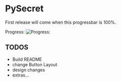 # PySecret

First release will come when this progressbar is 100%.

Progress: ![Progress:](https://geps.dev/progress/82)

## TODOS
 - Build README
 - change Button Layout
 - design changes
 - extras...